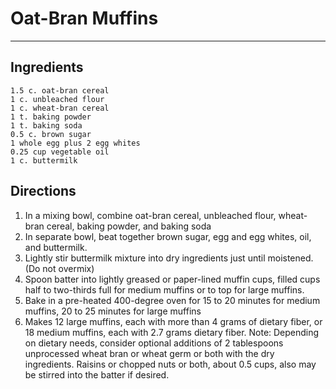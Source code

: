 # Oat-Bran Muffins
<HR>

## Ingredients
```
1.5 c. oat-bran cereal
1 c. unbleached flour
1 c. wheat-bran cereal
1 t. baking powder
1 t. baking soda
0.5 c. brown sugar
1 whole egg plus 2 egg whites
0.25 cup vegetable oil
1 c. buttermilk
```

## Directions
1. In a mixing bowl, combine oat-bran cereal, unbleached flour, wheat-bran cereal, baking powder, and baking soda
2. In separate bowl, beat together brown sugar, egg and egg whites, oil, and buttermilk.
3. Lightly stir buttermilk mixture into dry ingredients just until moistened. (Do not overmix)
4. Spoon batter into lightly greased or paper-lined muffin cups, filled cups half to two-thirds full for medium muffins or to top for large muffins.
5. Bake in a pre-heated 400-degree oven for 15 to 20 minutes for medium muffins, 20 to 25 minutes for large muffins
6. Makes 12 large muffins, each with more than 4 grams of dietary fiber, or 18 medium muffins, each with 2.7 grams dietary fiber.
Note: Depending on dietary needs, consider optional additions of 2 tablespoons unprocessed wheat bran or wheat germ or both with the dry ingredients.
Raisins or chopped nuts or both, about 0.5 cups, also may be stirred into the batter if desired.